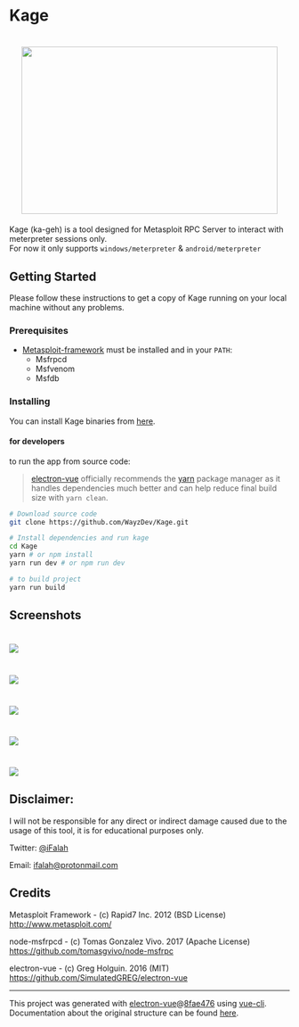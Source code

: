 # Kage


<h1 align="center">
  <img width="460" height="300" src="https://github.com/WayzDev/Kage/blob/master/static/kage-logo.svg">
</h1>

   
Kage (ka-geh) is a tool designed for Metasploit RPC Server to interact with meterpreter sessions only.<br>
For now it only supports `windows/meterpreter` & `android/meterpreter`
## Getting Started
Please follow these instructions to get a copy of Kage running on your local machine without any problems.
### Prerequisites
* [Metasploit-framework](https://github.com/rapid7/metasploit-framework) must be installed and in your `PATH`:
    * Msfrpcd
    * Msfvenom
    * Msfdb


### Installing
You can install Kage binaries from [here](https://github.com/WayzDev/Kage/releases).
#### for developers
to run the app from source code:
> [electron-vue](https://simulatedgreg.gitbooks.io/electron-vue/content/en/getting_started.html) officially recommends the [yarn](https://yarnpkg.com/en/) package manager as it handles dependencies much better and can help reduce final build size with `yarn clean`. 
```bash
# Download source code
git clone https://github.com/WayzDev/Kage.git

# Install dependencies and run kage
cd Kage
yarn # or npm install
yarn run dev # or npm run dev

# to build project
yarn run build
```
## Screenshots

<h1>
  <img src="https://github.com/WayzDev/Kage/blob/master/screenshots/server.png">
</h1>
<h1>
  <img src="https://github.com/WayzDev/Kage/blob/master/screenshots/dashboard.png">
</h1>
<h1>
  <img  src="https://github.com/WayzDev/Kage/blob/master/screenshots/sessions.png">
</h1>
<h1>
  <img src="https://github.com/WayzDev/Kage/blob/master/screenshots/control-panel1.png">
</h1>
<h1>
  <img src="https://github.com/WayzDev/Kage/blob/master/screenshots/file-manager.png">
</h1>

## Disclaimer: 
I will not be responsible for any direct or indirect damage caused due to the usage of this tool, it is for educational purposes only.

Twitter: [@iFalah](https://twitter.com/ifalah_)

Email: ifalah@protonmail.com
## Credits
Metasploit Framework - (c) Rapid7 Inc. 2012 (BSD License)<br>
http://www.metasploit.com/

node-msfrpcd - (c) Tomas Gonzalez Vivo. 2017 (Apache License)<br>
https://github.com/tomasgvivo/node-msfrpc

electron-vue - (c) Greg Holguin. 2016 (MIT)<br>
https://github.com/SimulatedGREG/electron-vue

---
This project was generated with [electron-vue](https://github.com/SimulatedGREG/electron-vue)@[8fae476](https://github.com/SimulatedGREG/electron-vue/tree/8fae4763e9d225d3691b627e83b9e09b56f6c935) using [vue-cli](https://github.com/vuejs/vue-cli). Documentation about the original structure can be found [here](https://simulatedgreg.gitbooks.io/electron-vue/content/index.html).
